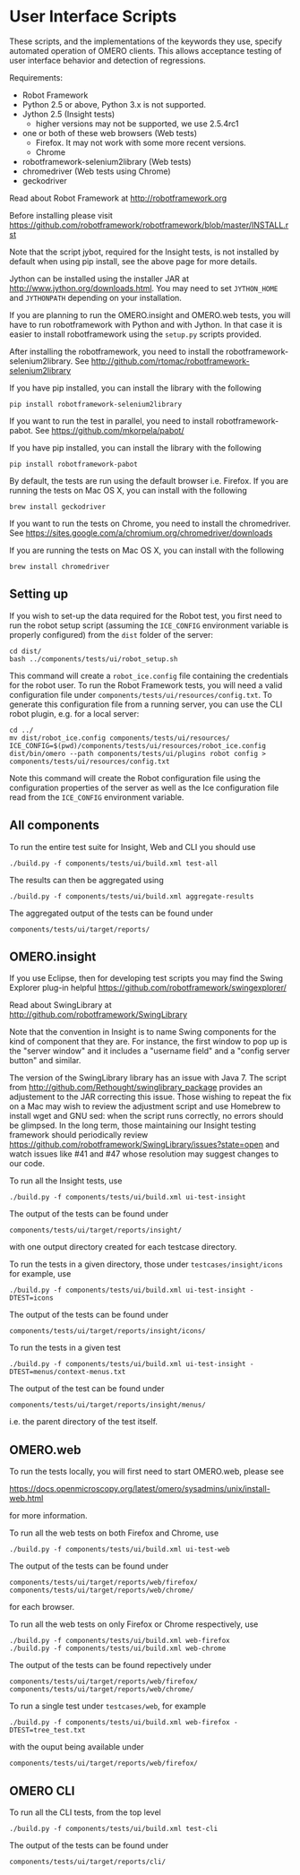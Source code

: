 User Interface Scripts
======================

These scripts, and the implementations of the keywords they use,
specify automated operation of OMERO clients. This allows acceptance
testing of user interface behavior and detection of regressions.

Requirements:
 * Robot Framework
 * Python 2.5 or above, Python 3.x is not supported.
 * Jython 2.5 (Insight tests)
    + higher versions may not be supported, we use 2.5.4rc1
 * one or both of these web browsers (Web tests)
    + Firefox. It may not work with some more recent versions.
    + Chrome
 * robotframework-selenium2library (Web tests)
 * chromedriver (Web tests using Chrome)
 * geckodriver

Read about Robot Framework at
http://robotframework.org

Before installing please visit
https://github.com/robotframework/robotframework/blob/master/INSTALL.rst

Note that the script jybot, required for the Insight tests, is not
installed by default when using pip install, see the above page for
more details.

Jython can be installed using the installer JAR at
http://www.jython.org/downloads.html. You may need to set `JYTHON_HOME`
and `JYTHONPATH` depending on your installation.

If you are planning to run the OMERO.insight and OMERO.web tests,
you will have to run robotframework with Python and with Jython.
In that case it is easier to install robotframework using the
`setup.py` scripts provided.

After installing the robotframework, you need to install the
robotframework-selenium2library.
See http://github.com/rtomac/robotframework-selenium2library

If you have pip installed, you can install the library with the following

```
pip install robotframework-selenium2library
```

If you want to run the test in parallel, you need to install robotframework-pabot.
See https://github.com/mkorpela/pabot/

If you have pip installed, you can install the library with the following

```
pip install robotframework-pabot
```

By default, the tests are run using the default browser i.e. Firefox.
If you are running the tests on Mac OS X, you can install with the following

```
brew install geckodriver
```

If you want to run the tests on Chrome, you need to install the chromedriver.
See https://sites.google.com/a/chromium.org/chromedriver/downloads

If you are running the tests on Mac OS X, you can install with the following

```
brew install chromedriver
```

Setting up
----------

If you wish to set-up the data required for the Robot test, you first need to
run the robot setup script (assuming the `ICE_CONFIG` environment variable is
properly configured) from the `dist` folder of the server:

```
cd dist/
bash ../components/tests/ui/robot_setup.sh
```

This command will create a `robot_ice.config` file containing the credentials
for the robot user. To run the Robot Framework tests, you will need a valid
configuration file under ``components/tests/ui/resources/config.txt``. To
generate this configuration file from a running server, you can use the CLI
robot plugin, e.g. for a  local server:

```
cd ../
mv dist/robot_ice.config components/tests/ui/resources/
ICE_CONFIG=$(pwd)/components/tests/ui/resources/robot_ice.config dist/bin/omero --path components/tests/ui/plugins robot config > components/tests/ui/resources/config.txt
```

Note this command will create the Robot configuration file using the
configuration properties of the server as well as the Ice configuration file
read from the `ICE_CONFIG` environment variable.

All components
--------------

To run the entire test suite for Insight, Web and CLI you should use

```
./build.py -f components/tests/ui/build.xml test-all
```

The results can then be aggregated using

```
./build.py -f components/tests/ui/build.xml aggregate-results
```

The aggregated output of the tests can be found under

```
components/tests/ui/target/reports/
```

OMERO.insight
-------------

If you use Eclipse, then for developing test scripts you may find the
Swing Explorer plug-in helpful
https://github.com/robotframework/swingexplorer/

Read about SwingLibrary at
http://github.com/robotframework/SwingLibrary

Note that the convention in Insight is to name Swing components for
the kind of component that they are. For instance, the first window to
pop up is the "server window" and it includes a "username field" and a
"config server button" and similar.

The version of the SwingLibrary library has an issue with Java 7. The script
from http://github.com/Rethought/swinglibrary_package provides an adjustement
to the JAR correcting this issue. Those  wishing to repeat the fix on a Mac
may wish to review the adjustment script and use Homebrew to install wget
and GNU sed: when the script runs correctly, no errors should be glimpsed.
In the long term, those maintaining our Insight testing framework should
periodically review
https://github.com/robotframework/SwingLibrary/issues?state=open and
watch issues like #41 and #47 whose resolution may suggest changes to
our code.

To run all the Insight tests, use

```
./build.py -f components/tests/ui/build.xml ui-test-insight
```

The output of the tests can be found under

```
components/tests/ui/target/reports/insight/
```

with one output directory created for each testcase directory.

To run the tests in a given directory, those under `testcases/insight/icons`
for example, use

```
./build.py -f components/tests/ui/build.xml ui-test-insight -DTEST=icons
```

The output of the tests can be found under

```
components/tests/ui/target/reports/insight/icons/
```

To run the tests in a given test

```
./build.py -f components/tests/ui/build.xml ui-test-insight -DTEST=menus/context-menus.txt
```

The output of the test can be found under

```
components/tests/ui/target/reports/insight/menus/
```

i.e. the parent directory of the test itself.

OMERO.web
---------

To run the tests locally, you will first need to start OMERO.web, please see

https://docs.openmicroscopy.org/latest/omero/sysadmins/unix/install-web.html

for more information.

To run all the web tests on both Firefox and Chrome, use

```
./build.py -f components/tests/ui/build.xml ui-test-web
```

The output of the tests can be found under

```
components/tests/ui/target/reports/web/firefox/
components/tests/ui/target/reports/web/chrome/
```

for each browser.

To run all the web tests on only Firefox or Chrome respectively, use

```
./build.py -f components/tests/ui/build.xml web-firefox
./build.py -f components/tests/ui/build.xml web-chrome
```

The output of the tests can be found repectively under

```
components/tests/ui/target/reports/web/firefox/
components/tests/ui/target/reports/web/chrome/
```

To run a single test under `testcases/web`, for example

```
./build.py -f components/tests/ui/build.xml web-firefox -DTEST=tree_test.txt
```

with the ouput being available under

```
components/tests/ui/target/reports/web/firefox/
```


OMERO CLI
---------

To run all the CLI tests, from the top level

```
./build.py -f components/tests/ui/build.xml test-cli
```

The output of the tests can be found under

```
components/tests/ui/target/reports/cli/
```
